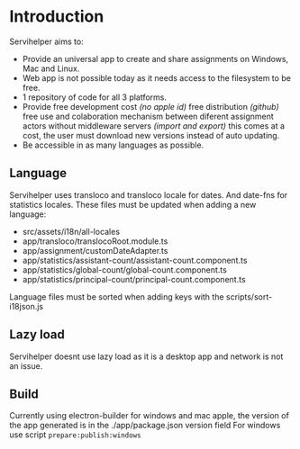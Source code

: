# Introduction

Servihelper aims to:

- Provide an universal app to create and share assignments on Windows, Mac and Linux.
- Web app is not possible today as it needs access to the filesystem to be free.
- 1 repository of code for all 3 platforms.
- Provide free development cost _(no apple id)_ free distribution _(github)_ free use and colaboration mechanism between diferent assignment actors without middleware servers _(import and export)_ this comes at a cost, the user must download new versions instead of auto updating.
- Be accessible in as many languages as possible.

## Language

Servihelper uses transloco and transloco locale for dates. And date-fns for statistics locales.
These files must be updated when adding a new language:

- src/assets/i18n/all-locales
- app/transloco/translocoRoot.module.ts
- app/assignment/customDateAdapter.ts
- app/statistics/assistant-count/assistant-count.component.ts
- app/statistics/global-count/global-count.component.ts
- app/statistics/principal-count/principal-count.component.ts

Language files must be sorted when adding keys with the scripts/sort-i18json.js

## Lazy load

Servihelper doesnt use lazy load as it is a desktop app and network is not an issue.

## Build

Currently using electron-builder for windows and mac apple, the version of the app generated is in the ./app/package.json version field
For windows use script `prepare:publish:windows`
